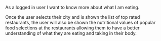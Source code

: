 As a logged in user I want to know more about what I am eating.

Once the user selects their city and is shown the list of top rated restaurants, the user will also be shown the nutritional values of popular food selections at the restaurants allowing them to have a better understanding of what they are eating and taking in their body.


